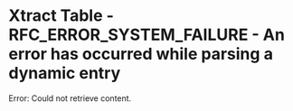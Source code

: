 # Xtract Table  - RFC_ERROR_SYSTEM_FAILURE - An error has occurred while parsing a dynamic entry

Error: Could not retrieve content.